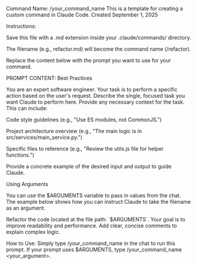 Command Name: /your_command_name
This is a template for creating a custom command in Claude Code.  Created September 1, 2025

Instructions:

Save this file with a .md extension inside your .claude/commands/ directory.

The filename (e.g., refactor.md) will become the command name (/refactor).

Replace the content below with the prompt you want to use for your command.

PROMPT CONTENT: Best Practices

<instruction>
You are an expert software engineer. Your task is to perform a specific action based on the user's request.
</instruction>

<task>
Describe the single, focused task you want Claude to perform here.
</task>

<context>
Provide any necessary context for the task. This can include:

Code style guidelines (e.g., "Use ES modules, not CommonJS.")

Project architecture overview (e.g., "The main logic is in src/services/main_service.py.")

Specific files to reference (e.g., "Review the utils.js file for helper functions.")
</context>

<example>
Provide a concrete example of the desired input and output to guide Claude.
</example>

Using Arguments

You can use the $ARGUMENTS variable to pass in values from the chat. The example below shows how you can instruct Claude to take the filename as an argument.

<task>
Refactor the code located at the file path: `$ARGUMENTS`.
</task>

<instruction>
Your goal is to improve readability and performance. Add clear, concise comments to explain complex logic.
</instruction>

How to Use:
Simply type /your_command_name in the chat to run this prompt. If your prompt uses $ARGUMENTS, type /your_command_name <your_argument>.